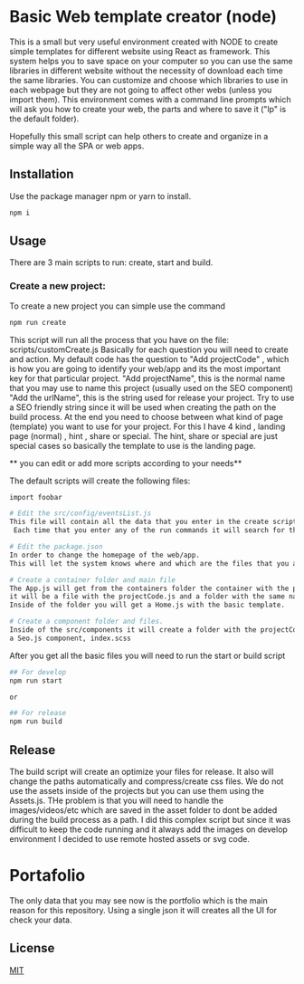 # Basic Web template creator (node)

This is a small but very useful environment created with NODE to create simple templates for different website using React as framework.
This system helps you to save space on your computer so you can use the same libraries in different website without the necessity of download each time the same libraries. You can customize and choose which libraries to use in each webpage but they are not going to affect other webs (unless you import them).
This environment comes with a command line prompts which will ask you how to create your web, the parts and where to save it ("lp" is the default folder).

Hopefully this small script can help others to create and organize in a simple way all the SPA or web apps.

## Installation

Use the package manager npm or yarn to install.

```bash
npm i
```

## Usage

There are 3 main scripts to run: create, start and build.

### Create a new project:

To create a new project you can simple use the command

```bash
npm run create
```

This script will run all the process that you have on the file: scripts/customCreate.js
Basically for each question you will need to create and action.
My default code has the question to "Add projectCode" , which is how you are going to identify your web/app and its the most important key for that particular project.
"Add projectName", this is the normal name that you may use to name this project (usually used on the SEO component)
"Add the urlName", this is the string used for release your project. Try to use a SEO friendly string since it will be used when creating the path on the build process.
At the end you need to choose between what kind of page (template) you want to use for your project. For this I have 4 kind , landing page (normal) , hint , share or special. The hint, share or special are just special cases so basically the template to use is the landing page.

** you can edit or add more scripts according to your needs**

The default scripts will create the following files:

```bash
import foobar

# Edit the src/config/eventsList.js
This file will contain all the data that you enter in the create script as a json format.
 Each time that you enter any of the run commands it will search for this information.

# Edit the package.json
In order to change the homepage of the web/app.
This will let the system knows where and which are the files that you are going to use.

# Create a container folder and main file
The App.js will get from the containers folder the container with the projectCode.
it will be a file with the projectCode.js and a folder with the same name.
Inside of the folder you will get a Home.js with the basic template.

# Create a component folder and files.
Inside of the src/components it will create a folder with the projectCode name and insert
a Seo.js component, index.scss


```

After you get all the basic files you will need to run the start or build script

```bash
## For develop
npm run start

or

## For release
npm run build
```

## Release

The build script will create an optimize your files for release. It also will change the paths automatically and compress/create css files.
We do not use the assets inside of the projects but you can use them using the Assets.js.
THe problem is that you will need to handle the images/videos/etc which are saved in the asset folder to dont be added during the build process as a path.
I did this complex script but since it was difficult to keep the code running and it always add the images on develop environment I decided to use remote hosted assets or svg code.

# Portafolio

The only data that you may see now is the portfolio which is the main reason for this repository. Using a single json it will creates all the UI for check your data.

## License

[MIT](https://choosealicense.com/licenses/mit/)
